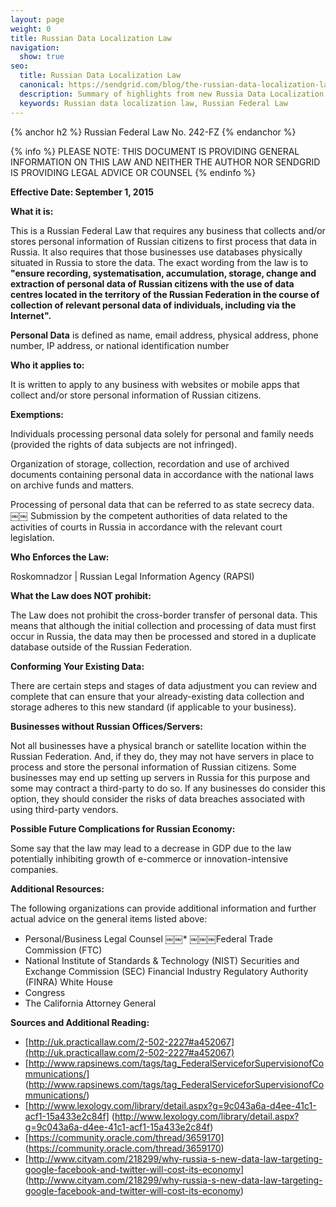 ```yaml
---
layout: page
weight: 0
title: Russian Data Localization Law
navigation:
  show: true
seo:
  title: Russian Data Localization Law
  canonical: https://sendgrid.com/blog/the-russian-data-localization-law-what-you-need-to-know-to-be-compliant/
  description: Summary of highlights from new Russia Data Localization Law to be enforced as of September 1, 2015
  keywords: Russian data localization law, Russian Federal Law
---
```


{% anchor h2 %}
Russian Federal Law No. 242-FZ
{% endanchor %}

{% info %}
PLEASE NOTE: THIS DOCUMENT IS PROVIDING GENERAL INFORMATION ON THIS LAW AND NEITHER THE AUTHOR NOR SENDGRID IS PROVIDING LEGAL ADVICE OR COUNSEL
{% endinfo %}

**Effective Date: September 1, 2015**

**What it is:**

This is a Russian Federal Law that requires any business that collects and/or stores personal information of Russian citizens to first process that data in Russia. It also requires that those businesses use databases physically situated in Russia to store the data. The exact wording from the law is to **"ensure recording, systematisation, accumulation, storage, change and extraction of personal data of Russian citizens with the use of data centres located in the territory of the Russian Federation in the course of collection of relevant personal data of individuals, including via the Internet".**

**Personal Data** is defined as name, email address, physical address, phone number, IP address, or national identification number

**Who it applies to:**

It is written to apply to any business with websites or mobile apps that collect and/or store personal information of Russian citizens.

**Exemptions:**

Individuals processing personal data solely for personal and family needs (provided the rights of data subjects are not infringed).

Organization of storage, collection, recordation and use of archived documents containing personal data in accordance with the national laws on archive funds and matters.

Processing of personal data that can be referred to as state secrecy data.
￼￼
Submission by the competent authorities of data related to the activities of courts in Russia in accordance with the relevant court legislation.

**Who Enforces the Law:**

Roskomnadzor | Russian Legal Information Agency (RAPSI)

**What the Law does NOT prohibit:**

The Law does not prohibit the cross-border transfer of personal data. This means that although the initial collection and processing of data must first occur in Russia, the data may then be processed and stored in a duplicate database outside of the Russian Federation.

**Conforming Your Existing Data:**

There are certain steps and stages of data adjustment you can review and complete that can ensure that your already-existing data collection and storage adheres to this new standard (if applicable to your business).

**Businesses without Russian Offices/Servers:**

Not all businesses have a physical branch or satellite location within the Russian Federation. And, if they do, they may not have servers in place to process and store the personal information of Russian citizens. Some businesses may end up setting up servers in Russia for this purpose and some may contract a third-party to do so. If any businesses do consider this option, they should consider the risks of data breaches associated with using third-party vendors.

**Possible Future Complications for Russian Economy:**

Some say that the law may lead to a decrease in GDP due to the law potentially inhibiting growth of e-commerce or innovation-intensive companies.

**Additional Resources:**

The following organizations can provide additional information and further actual advice on the general items listed above:

* Personal/Business Legal Counsel
￼￼* ￼￼￼Federal Trade Commission (FTC)
* National Institute of Standards & Technology (NIST) Securities and Exchange Commission (SEC) Financial Industry Regulatory Authority (FINRA) White House
* Congress
* The California Attorney General

**Sources and Additional Reading:**

* [http://uk.practicallaw.com/2-502-2227#a452067](http://uk.practicallaw.com/2-502-2227#a452067)
* [http://www.rapsinews.com/tags/tag_FederalServiceforSupervisionofCommunications/] (http://www.rapsinews.com/tags/tag_FederalServiceforSupervisionofCommunications/)
* [http://www.lexology.com/library/detail.aspx?g=9c043a6a-d4ee-41c1-acf1-15a433e2c84f] (http://www.lexology.com/library/detail.aspx?g=9c043a6a-d4ee-41c1-acf1-15a433e2c84f)
* [https://community.oracle.com/thread/3659170] (https://community.oracle.com/thread/3659170)
* [http://www.cityam.com/218299/why-russia-s-new-data-law-targeting-google-facebook-and-twitter-will-cost-its-economy] (http://www.cityam.com/218299/why-russia-s-new-data-law-targeting-google-facebook-and-twitter-will-cost-its-economy)
